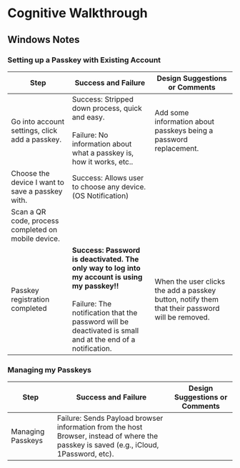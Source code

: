 # Cognitive Walkthrough

## Windows Notes
### Setting up a Passkey with Existing Account

| Step | Success and Failure | Design Suggestions or Comments |
| ---- | ----------- | ---------- |
| Go into account settings, click add a passkey. | Success: Stripped down process, quick and easy. <br><br> Failure: No information about what a passkey is, how it works, etc.. | Add some information about passkeys being a password replacement. | 
| Choose the device I want to save a passkey with. | Success: Allows user to choose any device. (OS Notification) | |
| Scan a QR code, process completed on mobile device. | | | 
| Passkey registration completed | **Success: Password is deactivated. The only way to log into my account is using my passkey!!** <br><br> Failure: The notification that the password will be deactivated is small and at the end of a notification. | When the user clicks the add a passkey button, notify them that their password will be removed. 


### Managing my Passkeys
| Step | Success and Failure | Design Suggestions or Comments |
| ---- | ----------- | ---------- |
| Managing Passkeys | Failure: Sends Payload browser information from the host Browser, instead of where the passkey is saved (e.g., iCloud, 1Password, etc). | | 


